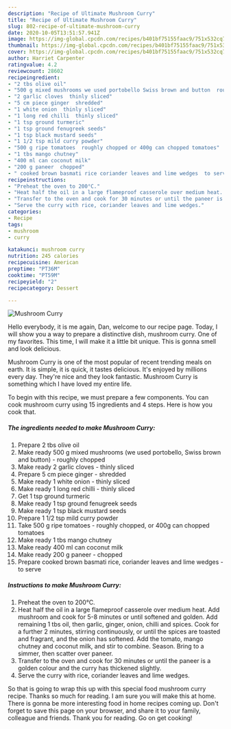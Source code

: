 ```yaml
---
description: "Recipe of Ultimate Mushroom Curry"
title: "Recipe of Ultimate Mushroom Curry"
slug: 802-recipe-of-ultimate-mushroom-curry
date: 2020-10-05T13:51:57.941Z
image: https://img-global.cpcdn.com/recipes/b401bf75155faac9/751x532cq70/mushroom-curry-recipe-main-photo.jpg
thumbnail: https://img-global.cpcdn.com/recipes/b401bf75155faac9/751x532cq70/mushroom-curry-recipe-main-photo.jpg
cover: https://img-global.cpcdn.com/recipes/b401bf75155faac9/751x532cq70/mushroom-curry-recipe-main-photo.jpg
author: Harriet Carpenter
ratingvalue: 4.2
reviewcount: 28602
recipeingredient:
- "2 tbs olive oil"
- "500 g mixed mushrooms we used portobello Swiss brown and button  roughly chopped"
- "2 garlic cloves  thinly sliced"
- "5 cm piece ginger  shredded"
- "1 white onion  thinly sliced"
- "1 long red chilli  thinly sliced"
- "1 tsp ground turmeric"
- "1 tsp ground fenugreek seeds"
- "1 tsp black mustard seeds"
- "1 1/2 tsp mild curry powder"
- "500 g ripe tomatoes  roughly chopped or 400g can chopped tomatoes"
- "1 tbs mango chutney"
- "400 ml can coconut milk"
- "200 g paneer  chopped"
- " cooked brown basmati rice coriander leaves and lime wedges  to serve"
recipeinstructions:
- "Preheat the oven to 200°C."
- "Heat half the oil in a large flameproof casserole over medium heat. Add mushroom and cook for 5-8 minutes or until softened and golden. Add remaining 1 tbs oil, then garlic, ginger, onion, chilli and spices. Cook for a further 2 minutes, stirring continuously, or until the spices are toasted and fragrant, and the onion has softened. Add the tomato, mango chutney and coconut milk, and stir to combine. Season. Bring to a simmer, then scatter over paneer."
- "Transfer to the oven and cook for 30 minutes or until the paneer is a golden colour and the curry has thickened slightly."
- "Serve the curry with rice, coriander leaves and lime wedges."
categories:
- Recipe
tags:
- mushroom
- curry

katakunci: mushroom curry 
nutrition: 245 calories
recipecuisine: American
preptime: "PT36M"
cooktime: "PT59M"
recipeyield: "2"
recipecategory: Dessert

---
```



![Mushroom Curry](https://img-global.cpcdn.com/recipes/b401bf75155faac9/751x532cq70/mushroom-curry-recipe-main-photo.jpg)

Hello everybody, it is me again, Dan, welcome to our recipe page. Today, I will show you a way to prepare a distinctive dish, mushroom curry. One of my favorites. This time, I will make it a little bit unique. This is gonna smell and look delicious.



Mushroom Curry is one of the most popular of recent trending meals on earth. It is simple, it is quick, it tastes delicious. It's enjoyed by millions every day. They're nice and they look fantastic. Mushroom Curry is something which I have loved my entire life.


To begin with this recipe, we must prepare a few components. You can cook mushroom curry using 15 ingredients and 4 steps. Here is how you cook that.

<!--inarticleads1-->

##### The ingredients needed to make Mushroom Curry:

1. Prepare 2 tbs olive oil
1. Make ready 500 g mixed mushrooms (we used portobello, Swiss brown and button) - roughly chopped
1. Make ready 2 garlic cloves - thinly sliced
1. Prepare 5 cm piece ginger - shredded
1. Make ready 1 white onion - thinly sliced
1. Make ready 1 long red chilli - thinly sliced
1. Get 1 tsp ground turmeric
1. Make ready 1 tsp ground fenugreek seeds
1. Make ready 1 tsp black mustard seeds
1. Prepare 1 1/2 tsp mild curry powder
1. Take 500 g ripe tomatoes - roughly chopped, or 400g can chopped tomatoes
1. Make ready 1 tbs mango chutney
1. Make ready 400 ml can coconut milk
1. Make ready 200 g paneer - chopped
1. Prepare  cooked brown basmati rice, coriander leaves and lime wedges - to serve




<!--inarticleads2-->

##### Instructions to make Mushroom Curry:

1. Preheat the oven to 200°C.
1. Heat half the oil in a large flameproof casserole over medium heat. Add mushroom and cook for 5-8 minutes or until softened and golden. Add remaining 1 tbs oil, then garlic, ginger, onion, chilli and spices. Cook for a further 2 minutes, stirring continuously, or until the spices are toasted and fragrant, and the onion has softened. Add the tomato, mango chutney and coconut milk, and stir to combine. Season. Bring to a simmer, then scatter over paneer.
1. Transfer to the oven and cook for 30 minutes or until the paneer is a golden colour and the curry has thickened slightly.
1. Serve the curry with rice, coriander leaves and lime wedges.




So that is going to wrap this up with this special food mushroom curry recipe. Thanks so much for reading. I am sure you will make this at home. There is gonna be more interesting food in home recipes coming up. Don't forget to save this page on your browser, and share it to your family, colleague and friends. Thank you for reading. Go on get cooking!
